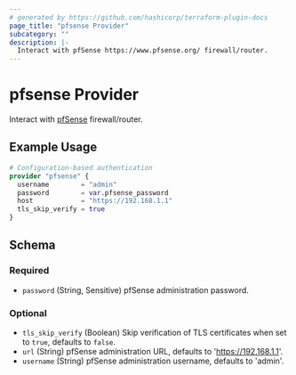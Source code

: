 ```yaml
---
# generated by https://github.com/hashicorp/terraform-plugin-docs
page_title: "pfsense Provider"
subcategory: ""
description: |-
  Interact with pfSense https://www.pfsense.org/ firewall/router.
---
```


# pfsense Provider

Interact with [pfSense](https://www.pfsense.org/) firewall/router.

## Example Usage

```terraform
# Configuration-based authentication
provider "pfsense" {
  username        = "admin"
  password        = var.pfsense_password
  host            = "https://192.168.1.1"
  tls_skip_verify = true
}
```

<!-- schema generated by tfplugindocs -->
## Schema

### Required

- `password` (String, Sensitive) pfSense administration password.

### Optional

- `tls_skip_verify` (Boolean) Skip verification of TLS certificates when set to `true`, defaults to `false`.
- `url` (String) pfSense administration URL, defaults to 'https://192.168.1.1'.
- `username` (String) pfSense administration username, defaults to 'admin'.
